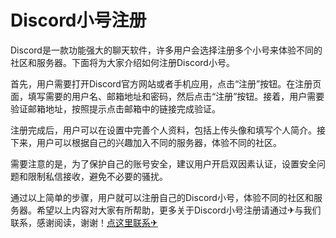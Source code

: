 # Discord小号注册

Discord是一款功能强大的聊天软件，许多用户会选择注册多个小号来体验不同的社区和服务器。下面将为大家介绍如何注册Discord小号。

首先，用户需要打开Discord官方网站或者手机应用，点击“注册”按钮。在注册页面，填写需要的用户名、邮箱地址和密码，然后点击“注册”按钮。接着，用户需要验证邮箱地址，按照提示点击邮箱中的链接完成验证。

注册完成后，用户可以在设置中完善个人资料，包括上传头像和填写个人简介。接下来，用户可以根据自己的兴趣加入不同的服务器，体验不同的社区。

需要注意的是，为了保护自己的账号安全，建议用户开启双因素认证，设置安全问题和限制私信接收，避免不必要的骚扰。

通过以上简单的步骤，用户就可以注册自己的Discord小号，体验不同的社区和服务器。希望以上内容对大家有所帮助，更多关于Discord小号注册请通过✈与我们联系，感谢阅读，谢谢！[点这里联系✈](https://w.k02.cc)